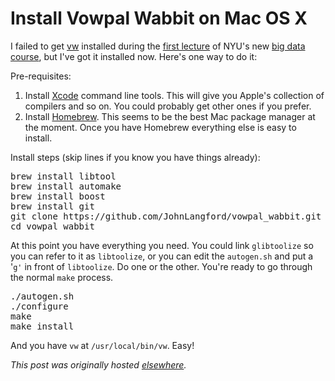 # Install Vowpal Wabbit on Mac OS X



I failed to get <a href="http://hunch.net/~vw/">vw</a> installed during the <a href="http://planspace.org/2013/01/31/nyu-large-scale-machine-learning-big-data-lecture-one-on-line-linear-classification/">first lecture</a> of NYU's new <a href="http://cilvr.cs.nyu.edu/doku.php?id=courses:bigdata:start">big data course</a>, but I've got it installed now. Here's one way to do it:

Pre-requisites:

<ol>
	<li><span>Install <a href="https://developer.apple.com/xcode/">Xcode</a>&#160;command line tools. This will give you Apple's collection of compilers and so on. You could probably get other ones if you prefer.</span></li>
	<li>Install <a href="http://mxcl.github.com/homebrew/">Homebrew</a>. This seems to be the best Mac package manager at the moment. Once you have Homebrew everything else is easy to install.</li>
</ol>
Install steps (skip lines if you know you have things already):
<pre>brew install libtool
brew install automake
brew install boost
brew install git
git clone https://github.com/JohnLangford/vowpal_wabbit.git
cd vowpal_wabbit</pre>
At this point you have everything you need. You could link&#160;<code>glibtoolize</code>&#160;so you can refer to it as <code>libtoolize</code>, or you can edit the <code>autogen.sh</code> and put a '<code>g'</code> in front of <code>libtoolize</code>. Do one or the other. You're ready to go through the normal <code>make</code> process.
<pre>./autogen.sh
./configure
make
make install</pre>
And you have <code>vw</code> at <code>/usr/local/bin/vw</code>. Easy!



*This post was originally hosted [elsewhere](https://planspacedotorg.wordpress.com/2013/02/02/install-vowpal-wabbit-on-mac-os-x/).*
